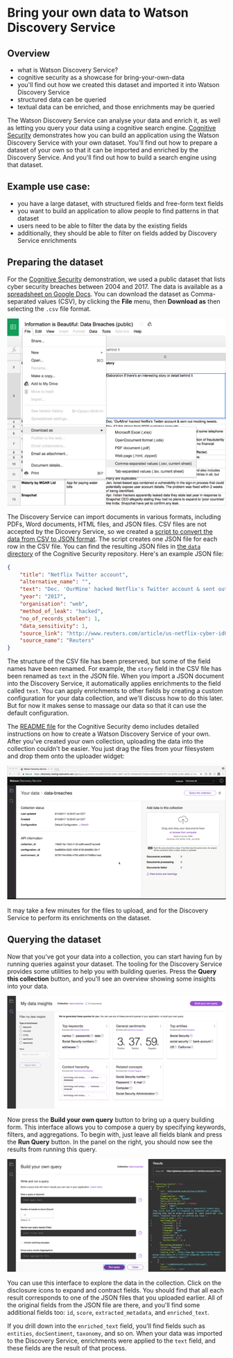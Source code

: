 # Bring your own data to Watson Discovery Service

## Overview

* what is Watson Discovery Service?
* cognitive security as a showcase for bring-your-own-data
* you'll find out how we created this dataset and imported it into Watson Discovery Service
* structured data can be queried
* textual data can be enriched, and those enrichments may be queried

The Watson Discovery Service can analyse your data and enrich it, as well as letting you query your data using a cognitive search engine.
[Cognitive Security][cog] demonstrates how you can build an application using the Watson Discovery Service with your own dataset.
You'll find out how to prepare a dataset of your own so that it can be imported and enriched by the Discovery Service.
And you'll find out how to build a search engine using that dataset.

[cog]: https://github.com/nelstrom/discovery-nodejs/tree/byod

## Example use case:

* you have a large dataset, with structured fields and free-form text fields
* you want to build an application to allow people to find patterns in that dataset
* users need to be able to filter the data by the existing fields
* additionally, they should be able to filter on fields added by Discovery Service enrichments

## Preparing the dataset

For the [Cognitive Security][cog] demonstration, we used a public dataset that lists cyber security breaches between 2004 and 2017.
The data is available as a [spreadsheet on Google Docs][spreadsheet].
You can download the dataset as Comma-separated values (CSV), by clicking the **File** menu, then **Download as** then selecting the `.csv` file format.

![Export CSV file from Google docs](images/export-csv.png)

The Discovery Service can import documents in various formats, including PDFs, Word documents, HTML files, and JSON files.
CSV files are not accepted by the Dicovery Service, so we created a [script to convert the data from CSV to JSON format][convert].
The script creates one JSON file for each row in the CSV file.
You can find the resulting JSON files in [the `data` directory][data] of the Cognitive Security repository.
Here's an example JSON file:

```json
{
    "title": "Netflix Twitter account",
    "alternative_name": "",
    "text": "Dec. 'OurMine' hacked Netflix's Twitter account & sent out mocking tweets.",
    "year": "2017",
    "organisation": "web",
    "method_of_leak": "hacked",
    "no_of_records_stolen": 1,
    "data_sensitivity": 1,
    "source_link": "http://www.reuters.com/article/us-netflix-cyber-idUSKBN14A1GR",
    "source_name": "Reuters"
}
```

The structure of the CSV file has been preserved, but some of the field names have been renamed. For example, the `story` field in the CSV file has been renamed as `text` in the JSON file. When you import a JSON document into the Discovery Service, it automatically applies enrichments to the field called `text`. You can apply enrichments to other fields by creating a custom configuration for your data collection, and we'll discuss how to do this later. But for now it makes sense to massage our data so that it can use the default configuration.

The [README file][readme] for the Cognitive Security demo includes detailed instructions on how to create a Watson Discovery Service of your own. After you've created your own collection, uploading the data into the collection couldn't be easier. You just drag the files from your filesystem and drop them onto the uploader widget:

![Upload data to collection](images/upload-data.gif)

It may take a few minutes for the files to upload, and for the Discovery Service to perform its enrichments on the dataset.

## Querying the dataset

Now that you've got your data into a collection, you can start having fun by running queries against your dataset. The tooling for the Discovery Service provides some utilities to help you with building queries. Press the **Query this collection** button, and you'll see an overview showing some insights into your data.

![Data insights](images/data-insights.png)

Now press the **Build your own query** button to bring up a query building form. This interface allows you to compose a query by specifying keywords, filters, and aggregations. To begin with, just leave all fields blank and press the **Run Query** button. In the panel on the right, you should now see the results from running this query.

![Running a query](images/empty-query.png)

You can use this interface to explore the data in the collection. Click on the disclosure icons to expand and contract fields. You should find that all each result corresponds to one of the JSON files that you uploaded earlier. All of the original fields from the JSON file are there, and you'll find some additional fields too: `id`, `score`, `extracted_metadata`, and `enriched_text`.

If you drill down into the `enriched_text` field, you'll find fields such as `entities`, `docSentiment`, `taxonomy`, and so on. When your data was imported to the Discovery Service, enrichments were applied to the `text` field, and these fields are the result of that process.

[spreadsheet]: https://docs.google.com/spreadsheets/d/1Je-YUdnhjQJO_13r8iTeRxpU2pBKuV6RVRHoYCgiMfg/edit#gid=322165570
[convert]: https://github.com/nelstrom/extract-json/blob/master/convert.rb
[data]: https://github.com/nelstrom/discovery-nodejs/tree/byod/data/breaches
[readme]: https://github.com/nelstrom/discovery-nodejs/blob/byod/README.md
